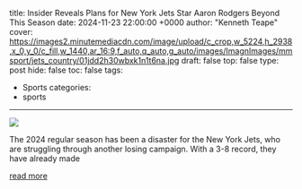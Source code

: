 title: Insider Reveals Plans for New York Jets Star Aaron Rodgers Beyond This Season
date: 2024-11-23 22:00:00 +0000
author: "Kenneth Teape"
cover: https://images2.minutemediacdn.com/image/upload/c_crop,w_5224,h_2938,x_0,y_0/c_fill,w_1440,ar_16:9,f_auto,q_auto,g_auto/images/ImagnImages/mmsport/jets_country/01jdd2h30wbxk1n1t6na.jpg
draft: false
top: false
type: post
hide: false
toc: false
tags:
  - Sports
categories:
  - sports
---

![](https://images2.minutemediacdn.com/image/upload/c_crop,w_5224,h_2938,x_0,y_0/c_fill,w_1440,ar_16:9,f_auto,q_auto,g_auto/images/ImagnImages/mmsport/jets_country/01jdd2h30wbxk1n1t6na.jpg)

The 2024 regular season has been a disaster for the New York Jets, who are struggling through another losing campaign. With a 3-8 record, they have already made

[read more](https://www.si.com/nfl/jets/news/insider-reveals-plans-for-new-york-jets-star-aaron-rodgers-beyond-this-season)
